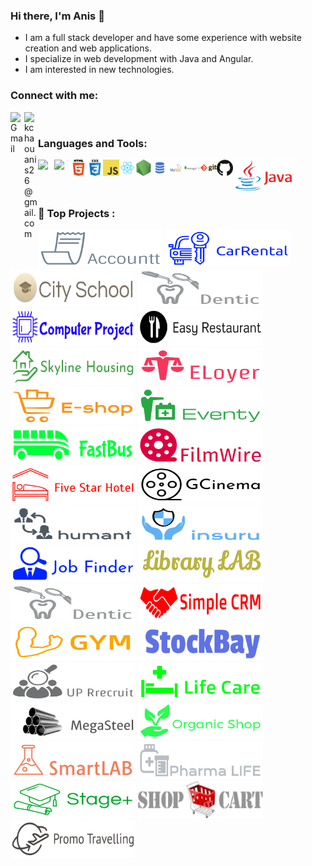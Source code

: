 ### Hi there, I'm Anis 👋

 - I am a full stack developer and have some experience with website creation and web applications.
 - I specialize in web development with Java and Angular.
 - I am interested in new technologies.

### Connect with me:

[<img align="left" alt="Gmail" width="22px" src="https://img.icons8.com/color/48/000000/linkedin.png"/>](https://www.linkedin.com/in/anis-kchaou-11579b172)[<img align="left" alt="kchaouanis26@gmail.com" width="22px" src="https://img.icons8.com/fluent/48/000000/gmail.png"/>](mailto:kchaouanis26@gmail.com)
<br>

### Languages and Tools:
<img width="100" height="50" alt="screen shot 2017-08-07 at 12 18 15 pm" src="java.png"> 
<img align="left" width="26px" src="https://img.icons8.com/color/48/000000/java-coffee-cup-logo.png"/>
<img align="left" width="26px" src="https://img.icons8.com/color/48/000000/angularjs.png"/>
<img align="left" alt="HTML5" width="26px" src="https://raw.githubusercontent.com/github/explore/80688e429a7d4ef2fca1e82350fe8e3517d3494d/topics/html/html.png" />
<img align="left" alt="CSS3" width="26px" src="https://raw.githubusercontent.com/github/explore/80688e429a7d4ef2fca1e82350fe8e3517d3494d/topics/css/css.png" /><img align="left" alt="JavaScript" width="26px" src="https://raw.githubusercontent.com/github/explore/80688e429a7d4ef2fca1e82350fe8e3517d3494d/topics/javascript/javascript.png" /><img align="left" alt="React" width="26px" src="https://raw.githubusercontent.com/github/explore/80688e429a7d4ef2fca1e82350fe8e3517d3494d/topics/react/react.png" />

<img align="left" alt="Node.js" width="26px" src="https://raw.githubusercontent.com/github/explore/80688e429a7d4ef2fca1e82350fe8e3517d3494d/topics/nodejs/nodejs.png" />
<img align="left" alt="SQL" width="26px" src="https://raw.githubusercontent.com/github/explore/80688e429a7d4ef2fca1e82350fe8e3517d3494d/topics/sql/sql.png" />
<img align="left" alt="MySQL" width="26px" src="https://raw.githubusercontent.com/github/explore/80688e429a7d4ef2fca1e82350fe8e3517d3494d/topics/mysql/mysql.png" /><img align="left" alt="MongoDB" width="26px" src="https://raw.githubusercontent.com/github/explore/80688e429a7d4ef2fca1e82350fe8e3517d3494d/topics/mongodb/mongodb.png" />
<img align="left" alt="Git" width="26px" src="https://raw.githubusercontent.com/github/explore/80688e429a7d4ef2fca1e82350fe8e3517d3494d/topics/git/git.png" />

<img align="left" alt="GitHub" width="26px" src="https://raw.githubusercontent.com/github/explore/78df643247d429f6cc873026c0622819ad797942/topics/github/github.png"/>
<br>


### 📕 Top Projects :
<img width="200" height="60" alt="screen shot 2017-08-07 at 12 18 15 pm" src="accountt.png">  <img width="200" height="60" alt="screen shot 2017-08-07 at 12 18 15 pm" src="carrental.png">  <img width="200" height="60" alt="screen shot 2017-08-07 at 12 18 15 pm" src="cityschool.png">  <img width="200" height="60" alt="screen shot 2017-08-07 at 12 18 15 pm" src="dentic.png">  <img width="200" height="60" alt="screen shot 2017-08-07 at 12 18 15 pm" src="computerproject.png">  <img width="200" height="60" alt="screen shot 2017-08-07 at 12 18 15 pm" src="easyrestaurant.png">  <img width="200" height="60" alt="screen shot 2017-08-07 at 12 18 15 pm" src="skylinehousing.png">  <img width="200" height="60" alt="screen shot 2017-08-07 at 12 18 15 pm" src="eloyer.png">  <img width="200" height="60" alt="screen shot 2017-08-07 at 12 18 15 pm" src="eshop.png">  <img width="200" height="60" alt="screen shot 2017-08-07 at 12 18 15 pm" src="eventy.png">  <img width="200" height="60" alt="screen shot 2017-08-07 at 12 18 15 pm" src="fastbus.png">  <img width="200" height="60" alt="screen shot 2017-08-07 at 12 18 15 pm" src="filmwire.png">  <img width="200" height="60" alt="screen shot 2017-08-07 at 12 18 15 pm" src="fivestarhotel.png">  <img width="200" height="60" alt="screen shot 2017-08-07 at 12 18 15 pm" src="gcinema.png">  <img width="200" height="60" alt="screen shot 2017-08-07 at 12 18 15 pm" src="humant.png">  <img width="200" height="60" alt="screen shot 2017-08-07 at 12 18 15 pm" src="insuru.png">  <img width="200" height="60" alt="screen shot 2017-08-07 at 12 18 15 pm" src="jobfinder.png">  <img width="200" height="60" alt="screen shot 2017-08-07 at 12 18 15 pm" src="librarylab.png">  <img width="200" height="60" alt="screen shot 2017-08-07 at 12 18 15 pm" src="dentic.png">  <img width="200" height="60" alt="screen shot 2017-08-07 at 12 18 15 pm" src="simplecrm.png">  <img width="200" height="60" alt="screen shot 2017-08-07 at 12 18 15 pm" src="gym.png">  <img width="200" height="60" alt="screen shot 2017-08-07 at 12 18 15 pm" src="stockbay.png">  <img width="200" height="60" alt="screen shot 2017-08-07 at 12 18 15 pm" src="uprecruit.png">  <img width="200" height="60" alt="screen shot 2017-08-07 at 12 18 15 pm" src="lifecare.png">  <img width="200" height="60" alt="screen shot 2017-08-07 at 12 18 15 pm" src="megasteel.png">  <img width="200" height="60" alt="screen shot 2017-08-07 at 12 18 15 pm" src="organicshop.png">  <img width="200" height="60" alt="screen shot 2017-08-07 at 12 18 15 pm" src="smartlab.png">  <img width="200" height="60" alt="screen shot 2017-08-07 at 12 18 15 pm" src="pharmalife.png">  <img width="200" height="60" alt="screen shot 2017-08-07 at 12 18 15 pm" src="stage+.png">  <img width="200" height="60" alt="screen shot 2017-08-07 at 12 18 15 pm" src="shopcart.png">  <img width="200" height="60" alt="screen shot 2017-08-07 at 12 18 15 pm" src="promotraveling.png">  
